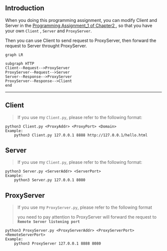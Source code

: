 ## Introduction
When you doing this programming assignment, you can modify Client and Server in the [ Programming Assignment_1 of Chapter2 ](https://github.com/LVvVQ/Computer_Netwoking_A_Top_Down_Approach/tree/master/Chapter2/Programming_Assignment_1), so that you have your own `Client` , `Server` and `ProxyServer`.

Then you can use Client to send request to ProxyServer, then forward the request to Server throught ProxyServer.

```mermaid
graph LR

subgraph HTTP
Client--Request-->ProxyServer
ProxyServer--Request-->Server
Server--Response-->ProxyServer
ProxyServer--Response-->Client
end

```
--------------------------------------------------------

## Client
> If you use my `Client.py`, please refer to the following format:
``` shell
python3 Client.py <ProxyAddr> <ProxyPort> <Domain>
Example:
    python3 Client.py 127.0.0.1 8888 http://127.0.0.1/hello.html
```

## Server
> If you use my `Client.py`, please refer to the following format:
``` shell
python3 Server.py <ServerAddr> <ServerPort>
Example:
    python3 Server.py 127.0.0.1 8080
```

## ProxyServer
> If you use my `ProxyServer.py`, please refer to the following format
>
>you need to pay attention to ProxyServer will forward the request to **`Remote Server listening port`**
``` shell
python3 ProxyServer.py <ProxyServerAddr> <ProxyServerPort> <RemoteServerPort>
Example:
    python3 ProxyServer 127.0.0.1 8888 8080
```
